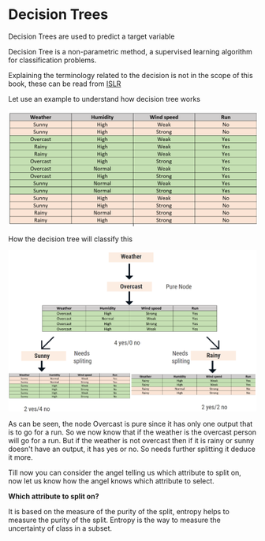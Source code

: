 # Decision Trees

Decision Trees are used to predict a target variable 

Decision Tree is a non-parametric method, a supervised learning algorithm for classification problems.

Explaining the terminology related to the decision is not in the scope of this book, these can be read from [ISLR](http://faculty.marshall.usc.edu/gareth-james/ISL/)

Let use an example to understand how decision tree works

![](../.gitbook/assets/image%20%2817%29.png)

 How the decision tree will classify this

![Tree](../.gitbook/assets/screenshot-278-.png)

As can be seen, the node Overcast is pure since it has only one output that is to go for a run. So we now know that if the weather is the overcast person will go for a run. But if the weather is not overcast then if it is rainy or sunny doesn't have an output, it has yes or no. So needs further splitting it deduce it more.

Till now you can consider the angel telling us which attribute to split on, now let us know how the angel knows which attribute to select.

**Which attribute to split on?**

It is based on the measure of the purity of the split, entropy helps to measure the purity of the split. Entropy is the way to measure the uncertainty of class in a subset. 

